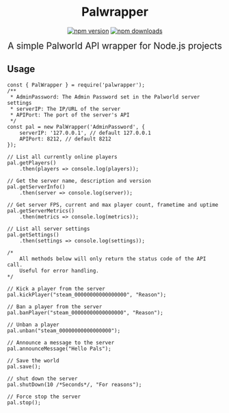 <div align="center">
	<h1>Palwrapper</h1>
	<p>
		<a href="https://www.npmjs.com/package/@sigmathefox/palwrapper"><img src="https://img.shields.io/npm/v/@sigmathefox/palwrapper.svg?maxAge=3600" alt="npm version" /></a>
		<a href="https://www.npmjs.com/package/@sigmathefox/palwrapper"><img src="https://img.shields.io/npm/dt/@sigmathefox/palwrapper.svg?maxAge=3600" alt="npm downloads" /></a>
	</p>
	<div style="font-size: 1.3rem;">A simple Palworld API wrapper for Node.js projects</div>
</div>

## Usage

```JS
const { PalWrapper } = require('palwrapper');
/**
 * AdminPassword: The Admin Password set in the Palworld server settings
 * serverIP: The IP/URL of the server
 * APIPort: The port of the server's API
 */
const pal = new PalWrapper('AdminPassword', {
	serverIP: '127.0.0.1', // default 127.0.0.1
	APIPort: 8212, // default 8212
});

// List all currently online players
pal.getPlayers()
	.then(players => console.log(players));

// Get the server name, description and version
pal.getServerInfo()
	.then(server => console.log(server));

// Get server FPS, current and max player count, frametime and uptime
pal.getServerMetrics()
	.then(metrics => console.log(metrics));

// List all server settings
pal.getSettings()
	.then(settings => console.log(settings));

/*
	All methods below will only return the status code of the API call.
	Useful for error handling.
*/

// Kick a player from the server
pal.kickPlayer("steam_00000000000000000", "Reason");

// Ban a player from the server
pal.banPlayer("steam_00000000000000000", "Reason");

// Unban a player
pal.unban("steam_00000000000000000");

// Announce a message to the server
pal.announceMessage("Hello Pals");

// Save the world
pal.save();

// shut down the server
pal.shutDown(10 /*Seconds*/, "For reasons");

// Force stop the server
pal.stop();
```
